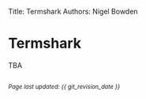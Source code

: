 Title: Termshark
Authors: Nigel Bowden

# Termshark

TBA


<small><br><i>Page last updated: {{ git_revision_date }} </i></small>
